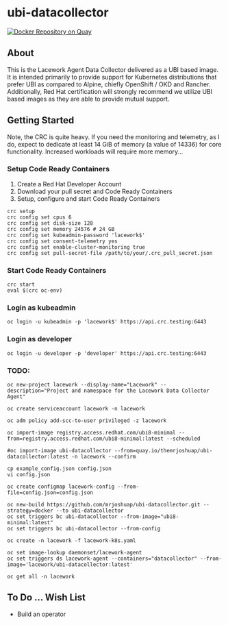 # ubi-datacollector

[![Docker Repository on Quay](https://quay.io/repository/themrjoshuap/ubi-datacollector/status "Docker Repository on Quay")](https://quay.io/repository/themrjoshuap/ubi-datacollector)

## About
This is the Lacework Agent Data Collector delivered as a UBI based image.  It is intended primarily to provide support for Kubernetes distributions that prefer UBI as compared to Alpine, chiefly OpenShift / OKD and Rancher.  Additionally, Red Hat certification will strongly recommend we utilize UBI based images as they are able to provide mutual support.

## Getting Started

Note, the CRC is quite heavy.  If you need the monitoring and telemetry, as I do, expect to dedicate at least 14 GiB of memory (a value of 14336) for core functionality. Increased workloads will require more memory...

### Setup Code Ready Containers
1. Create a Red Hat Developer Account
2. Download your pull secret and Code Ready Containers
3. Setup, configure and start Code Ready Containers
```
crc setup
crc config set cpus 6
crc config set disk-size 128
crc config set memory 24576 # 24 GB
crc config set kubeadmin-password 'lacework$'
crc config set consent-telemetry yes
crc config set enable-cluster-monitoring true
crc config set pull-secret-file /path/to/your/.crc_pull_secret.json
```

### Start Code Ready Containers
```
crc start
eval $(crc oc-env)
```

### Login as kubeadmin
```
oc login -u kubeadmin -p 'lacework$' https://api.crc.testing:6443
```

### Login as developer
```
oc login -u developer -p 'developer' https://api.crc.testing:6443
```

### TODO:
```
oc new-project lacework --display-name="Lacework" --description="Project and namespace for the Lacework Data Collector Agent"

oc create serviceaccount lacework -n lacework

oc adm policy add-scc-to-user privileged -z lacework

oc import-image registry.access.redhat.com/ubi8-minimal --from=registry.access.redhat.com/ubi8-minimal:latest --scheduled

#oc import-image ubi-datacollector --from=quay.io/themrjoshuap/ubi-datacollector:latest -n lacework --confirm

cp example_config.json config.json
vi config.json

oc create configmap lacework-config --from-file=config.json=config.json

oc new-build https://github.com/mrjoshuap/ubi-datacollector.git --strategy=docker --to ubi-datacollector
oc set triggers bc ubi-datacollector --from-image="ubi8-minimal:latest"
oc set triggers bc ubi-datacollector --from-config

oc create -n lacework -f lacework-k8s.yaml

oc set image-lookup daemonset/lacework-agent
oc set triggers ds lacework-agent --containers="datacollector" --from-image='lacework/ubi-datacollector:latest'

oc get all -n lacework
```

## To Do ... Wish List

* Build an operator
